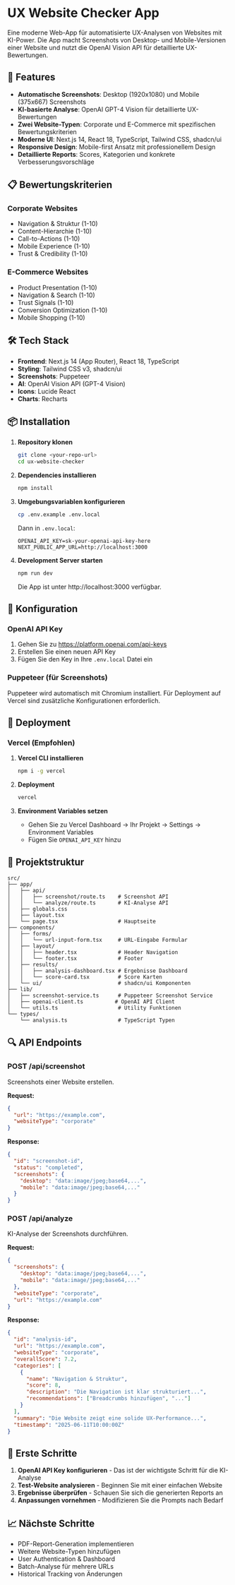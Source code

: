 # UX Website Checker App

Eine moderne Web-App für automatisierte UX-Analysen von Websites mit KI-Power. Die App macht Screenshots von Desktop- und Mobile-Versionen einer Website und nutzt die OpenAI Vision API für detaillierte UX-Bewertungen.

## 🚀 Features

- **Automatische Screenshots**: Desktop (1920x1080) und Mobile (375x667) Screenshots
- **KI-basierte Analyse**: OpenAI GPT-4 Vision für detaillierte UX-Bewertungen
- **Zwei Website-Typen**: Corporate und E-Commerce mit spezifischen Bewertungskriterien
- **Moderne UI**: Next.js 14, React 18, TypeScript, Tailwind CSS, shadcn/ui
- **Responsive Design**: Mobile-first Ansatz mit professionellem Design
- **Detaillierte Reports**: Scores, Kategorien und konkrete Verbesserungsvorschläge

## 📋 Bewertungskriterien

### Corporate Websites

- Navigation & Struktur (1-10)
- Content-Hierarchie (1-10)
- Call-to-Actions (1-10)
- Mobile Experience (1-10)
- Trust & Credibility (1-10)

### E-Commerce Websites

- Product Presentation (1-10)
- Navigation & Search (1-10)
- Trust Signals (1-10)
- Conversion Optimization (1-10)
- Mobile Shopping (1-10)

## 🛠 Tech Stack

- **Frontend**: Next.js 14 (App Router), React 18, TypeScript
- **Styling**: Tailwind CSS v3, shadcn/ui
- **Screenshots**: Puppeteer
- **AI**: OpenAI Vision API (GPT-4 Vision)
- **Icons**: Lucide React
- **Charts**: Recharts

## 📦 Installation

1. **Repository klonen**

   ```bash
   git clone <your-repo-url>
   cd ux-website-checker
   ```

2. **Dependencies installieren**

   ```bash
   npm install
   ```

3. **Umgebungsvariablen konfigurieren**

   ```bash
   cp .env.example .env.local
   ```

   Dann in `.env.local`:

   ```env
   OPENAI_API_KEY=sk-your-openai-api-key-here
   NEXT_PUBLIC_APP_URL=http://localhost:3000
   ```

4. **Development Server starten**

   ```bash
   npm run dev
   ```

   Die App ist unter http://localhost:3000 verfügbar.

## 🔧 Konfiguration

### OpenAI API Key

1. Gehen Sie zu https://platform.openai.com/api-keys
2. Erstellen Sie einen neuen API Key
3. Fügen Sie den Key in Ihre `.env.local` Datei ein

### Puppeteer (für Screenshots)

Puppeteer wird automatisch mit Chromium installiert. Für Deployment auf Vercel sind zusätzliche Konfigurationen erforderlich.

## 🚀 Deployment

### Vercel (Empfohlen)

1. **Vercel CLI installieren**

   ```bash
   npm i -g vercel
   ```

2. **Deployment**

   ```bash
   vercel
   ```

3. **Environment Variables setzen**
   - Gehen Sie zu Vercel Dashboard → Ihr Projekt → Settings → Environment Variables
   - Fügen Sie `OPENAI_API_KEY` hinzu

## 📁 Projektstruktur

```
src/
├── app/
│   ├── api/
│   │   ├── screenshot/route.ts    # Screenshot API
│   │   └── analyze/route.ts       # KI-Analyse API
│   ├── globals.css
│   ├── layout.tsx
│   └── page.tsx                   # Hauptseite
├── components/
│   ├── forms/
│   │   └── url-input-form.tsx     # URL-Eingabe Formular
│   ├── layout/
│   │   ├── header.tsx             # Header Navigation
│   │   └── footer.tsx             # Footer
│   ├── results/
│   │   ├── analysis-dashboard.tsx # Ergebnisse Dashboard
│   │   └── score-card.tsx         # Score Karten
│   └── ui/                        # shadcn/ui Komponenten
├── lib/
│   ├── screenshot-service.ts      # Puppeteer Screenshot Service
│   ├── openai-client.ts          # OpenAI API Client
│   └── utils.ts                   # Utility Funktionen
└── types/
    └── analysis.ts                # TypeScript Typen
```

## 🔍 API Endpoints

### POST /api/screenshot

Screenshots einer Website erstellen.

**Request:**

```json
{
  "url": "https://example.com",
  "websiteType": "corporate"
}
```

**Response:**

```json
{
  "id": "screenshot-id",
  "status": "completed",
  "screenshots": {
    "desktop": "data:image/jpeg;base64,...",
    "mobile": "data:image/jpeg;base64,..."
  }
}
```

### POST /api/analyze

KI-Analyse der Screenshots durchführen.

**Request:**

```json
{
  "screenshots": {
    "desktop": "data:image/jpeg;base64,...",
    "mobile": "data:image/jpeg;base64,..."
  },
  "websiteType": "corporate",
  "url": "https://example.com"
}
```

**Response:**

```json
{
  "id": "analysis-id",
  "url": "https://example.com",
  "websiteType": "corporate",
  "overallScore": 7.2,
  "categories": [
    {
      "name": "Navigation & Struktur",
      "score": 8,
      "description": "Die Navigation ist klar strukturiert...",
      "recommendations": ["Breadcrumbs hinzufügen", "..."]
    }
  ],
  "summary": "Die Website zeigt eine solide UX-Performance...",
  "timestamp": "2025-06-11T10:00:00Z"
}
```

## 🚧 Erste Schritte

1. **OpenAI API Key konfigurieren** - Das ist der wichtigste Schritt für die KI-Analyse
2. **Test-Website analysieren** - Beginnen Sie mit einer einfachen Website
3. **Ergebnisse überprüfen** - Schauen Sie sich die generierten Reports an
4. **Anpassungen vornehmen** - Modifizieren Sie die Prompts nach Bedarf

## 📈 Nächste Schritte

- PDF-Report-Generation implementieren
- Weitere Website-Typen hinzufügen
- User Authentication & Dashboard
- Batch-Analyse für mehrere URLs
- Historical Tracking von Änderungen
